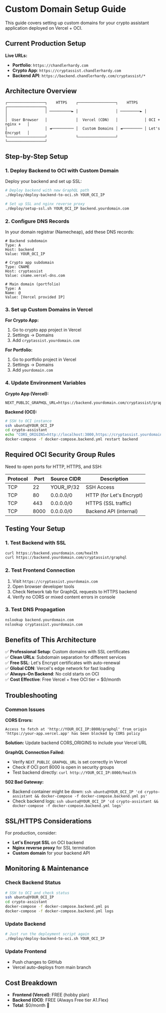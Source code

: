 # Custom Domain Setup Guide

This guide covers setting up custom domains for your crypto assistant application deployed on Vercel + OCI.

## Current Production Setup

**Live URLs:**
- **Portfolio**: `https://chandlerhardy.com`
- **Crypto App**: `https://cryptassist.chandlerhardy.com`
- **Backend API**: `https://backend.chandlerhardy.com/cryptassist/*`

## Architecture Overview

```
┌─────────────────┐    HTTPS    ┌─────────────────┐    HTTPS    ┌─────────────────┐
│                 │ ──────────► │                 │ ─────────► │                 │
│  User Browser   │             │  Vercel (CDN)   │            │ OCI + nginx +   │
│                 │ ◄────────── │  Custom Domains │ ◄───────── │ Let's Encrypt   │
└─────────────────┘             └─────────────────┘            └─────────────────┘
```

## Step-by-Step Setup

### 1. Deploy Backend to OCI with Custom Domain

Deploy your backend and set up SSL:

```bash
# Deploy backend with new GraphQL path
./deploy/deploy-backend-to-oci.sh YOUR_OCI_IP

# Set up SSL and nginx reverse proxy
./deploy/setup-ssl.sh YOUR_OCI_IP backend.yourdomain.com
```

### 2. Configure DNS Records

In your domain registrar (Namecheap), add these DNS records:

```
# Backend subdomain
Type: A
Host: backend
Value: YOUR_OCI_IP

# Crypto app subdomain 
Type: CNAME
Host: cryptassist
Value: cname.vercel-dns.com

# Main domain (portfolio)
Type: A 
Name: @
Value: [Vercel provided IP]
```

### 3. Set up Custom Domains in Vercel

**For Crypto App:**
1. Go to crypto app project in Vercel
2. Settings → Domains
3. Add `cryptassist.yourdomain.com`

**For Portfolio:**
1. Go to portfolio project in Vercel  
2. Settings → Domains
3. Add `yourdomain.com`

### 4. Update Environment Variables

**Crypto App (Vercel):**
```env
NEXT_PUBLIC_GRAPHQL_URL=https://backend.yourdomain.com/cryptassist/graphql
```

**Backend (OCI):**
```bash
# SSH to OCI instance
ssh ubuntu@YOUR_OCI_IP
cd crypto-assistant
echo "CORS_ORIGINS=http://localhost:3000,https://cryptassist.yourdomain.com,https://yourdomain.com" > .env
docker-compose -f docker-compose.backend.yml restart backend
```

## Required OCI Security Group Rules

Need to open ports for HTTP, HTTPS, and SSH:

| Protocol | Port | Source CIDR | Description |
|----------|------|-------------|-------------|
| TCP | 22 | YOUR_IP/32 | SSH Access |
| TCP | 80 | 0.0.0.0/0 | HTTP (for Let's Encrypt) |
| TCP | 443 | 0.0.0.0/0 | HTTPS (SSL traffic) |
| TCP | 8000 | 0.0.0.0/0 | Backend API (internal) |

## Testing Your Setup

### 1. Test Backend with SSL
```bash
curl https://backend.yourdomain.com/health
curl https://backend.yourdomain.com/cryptassist/graphql
```

### 2. Test Frontend Connection
1. Visit `https://cryptassist.yourdomain.com`
2. Open browser developer tools
3. Check Network tab for GraphQL requests to HTTPS backend
4. Verify no CORS or mixed content errors in console

### 3. Test DNS Propagation
```bash
nslookup backend.yourdomain.com
nslookup cryptassist.yourdomain.com
```

## Benefits of This Architecture

✅ **Professional Setup**: Custom domains with SSL certificates  
✅ **Clean URLs**: Subdomain separation for different services  
✅ **Free SSL**: Let's Encrypt certificates with auto-renewal  
✅ **Global CDN**: Vercel's edge network for fast loading  
✅ **Always-On Backend**: No cold starts on OCI  
✅ **Cost Effective**: Free Vercel + free OCI tier = $0/month  

## Troubleshooting

### Common Issues

**CORS Errors:**
```
Access to fetch at 'http://YOUR_OCI_IP:8000/graphql' from origin 'https://your-app.vercel.app' has been blocked by CORS policy
```

**Solution:** Update backend CORS_ORIGINS to include your Vercel URL

**GraphQL Connection Failed:**
- Verify `NEXT_PUBLIC_GRAPHQL_URL` is set correctly in Vercel
- Check if OCI port 8000 is open in security groups
- Test backend directly: `curl http://YOUR_OCI_IP:8000/health`

**502 Bad Gateway:**
- Backend container might be down: `ssh ubuntu@YOUR_OCI_IP 'cd crypto-assistant && docker-compose -f docker-compose.backend.yml ps'`
- Check backend logs: `ssh ubuntu@YOUR_OCI_IP 'cd crypto-assistant && docker-compose -f docker-compose.backend.yml logs'`

## SSL/HTTPS Considerations

For production, consider:
- **Let's Encrypt SSL** on OCI backend
- **Nginx reverse proxy** for SSL termination
- **Custom domain** for your backend API

## Monitoring & Maintenance

### Check Backend Status
```bash
# SSH to OCI and check status
ssh ubuntu@YOUR_OCI_IP
cd crypto-assistant
docker-compose -f docker-compose.backend.yml ps
docker-compose -f docker-compose.backend.yml logs
```

### Update Backend
```bash
# Just run the deployment script again
./deploy/deploy-backend-to-oci.sh YOUR_OCI_IP
```

### Update Frontend
- Push changes to GitHub
- Vercel auto-deploys from main branch

## Cost Breakdown

- **Frontend (Vercel)**: FREE (hobby plan)
- **Backend (OCI)**: FREE (Always Free tier A1.Flex)
- **Total**: $0/month 🎉
